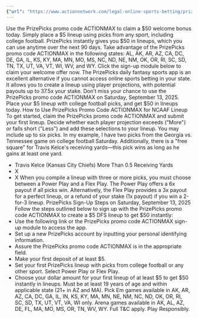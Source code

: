 ```yaml
---
{"url": "https://www.actionnetwork.com/legal-online-sports-betting/prizepicks-promo-code-actionmax-get-50-instantly-in-lineups-for-ncaaf-games-georgia-vs-tennessee", "title": "PrizePicks Promo Code ACTIONMAX: Get $50 Instantly in Lineups for NCAAF Games, Georgia vs. Tennessee", "published": "2025-09-13T18:30:08.000Z", "source": "actionnetwork.com", "ingested": "2025-09-27"}
---
```


Use the PrizePicks promo code ACTIONMAX to claim a $50 welcome bonus today. Simply place a $5 lineup using picks from any sport, including college football. PrizePicks instantly gives you $50 in lineups, which you can use anytime over the next 90 days.
Take advantage of the PrizePicks promo code ACTIONMAX in the following states: AL, AK, AR, AZ, CA, DC, DE, GA, IL, KS, KY, MA, MN, MO, MS, NC, ND, NE, NM, OK, OR, RI, SC, SD, TN, TX, UT, VA, VT, WI, WV, and WY. Click the sign-up module below to claim your welcome offer now.
The PrizePicks daily fantasy sports app is an excellent alternative if you cannot access online sports betting in your state. It allows you to create a lineup using player projections, with potential payouts up to 37.5x your stake.
Don't miss your chance to use the PrizePicks promo code ACTIONMAX on Saturday, September 13, 2025. Place your $5 lineup with college football picks, and get $50 in lineups today.
How to Use PrizePicks Promo Code ACTIONMAX for NCAAF Lineup
To get started, claim the PrizePicks promo code ACTIONMAX and submit your first lineup. Decide whether each player projection exceeds ("More") or falls short ("Less") and add these selections to your lineup. You may include up to six picks.
In my example, I have two picks from the Georgia vs. Tennessee game on college football Saturday. Additionally, there is a "free square" for Travis Kelce's receiving yards—this pick wins as long as he gains at least one yard.
- Travis Kelce (Kansas City Chiefs) More Than 0.5 Receiving Yards
- X
- X
When you compile a lineup with three or more picks, you must choose between a Power Play and a Flex Play. The Power Play offers a 6x payout if all picks win. Alternatively, the Flex Play provides a 3x payout for a perfect lineup, or a refund of your stake (1x payout) if you win a 2-for-3 lineup.
PrizePicks Sign-Up Steps on Saturday, September 13, 2025
Follow the steps outlined below to sign up with the PrizePicks promo code ACTIONMAX to create a $5 DFS lineup to get $50 instantly:
- Use the following link or the PrizePicks promo code ACTIONMAX sign-up module to access the app.
- Set up a new PrizePicks account by inputting your personal identifying information.
- Assure the PrizePicks promo code ACTIONMAX is in the appropriate field.
- Make your first deposit of at least $5.
- Set your first PrizePicks lineup with picks from college football or any other sport. Select Power Play or Flex Play.
- Choose your dollar amount for your first lineup of at least $5 to get $50 instantly in lineups.
Must be at least 19 years of age and within applicable state (21+ in AZ and MA). Pick Em games available in AK, AR, AZ, CA, DC, GA, IL, IN, KS, KY, MA, MN, NE, NM, NC, ND, OK, OR, RI, SC, SD, TX, UT, VT, VA, WI only. Arena games available in AK, AL, AZ, DE, FL, MA, MO, MS, OR, TN, WV, WY. Full T&C apply. Play Responsibly.
